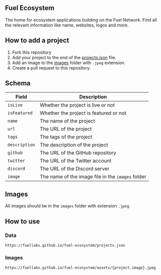 ## Fuel Ecosystem

The home for ecosystem applications building on the Fuel Network. Find all the relevant information like name, websites, logos and more.

## How to add a project

1. Fork this repository
2. Add your project to the end of the [projects.json](./projects.json) file.
3. Add an image to the [images](./images) folder with `.jpeg` extension.
3. Create a pull request to this repository.

## Schema

| Field | Description |
| --- | --- |
| `isLive` | Whether the project is live or not |
| `isFeatured` | Whether the project is featured or not |
| `name` | The name of the project |
| `url` | The URL of the project |
| `tags` | The tags of the project |
| `description` | The description of the project |
| `github` | The URL of the GitHub repository |
| `twitter` | The URL of the Twitter account |
| `discord` | The URL of the Discord server |
| `image` | The name of the image file in the `images` folder |

## Images

All images should be in the `images` folder with extension `.jpeg`.

## How to use

### Data

```
https://fuellabs.github.io/fuel-ecosystem/projects.json
```

### Images

```
https://fuellabs.github.io/fuel-ecosystem/assets/{project.image}.jpeg
```
